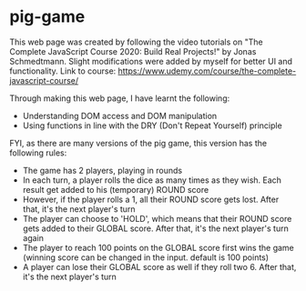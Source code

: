 # pig-game

This web page was created by following the video tutorials on "The Complete JavaScript Course 2020: Build Real Projects!" by Jonas Schmedtmann. Slight modifications were added by myself for better UI and functionality.
Link to course: https://www.udemy.com/course/the-complete-javascript-course/

Through making this web page, I have learnt the following:
- Understanding DOM access and DOM manipulation
- Using functions in line with the DRY (Don't Repeat Yourself) principle


FYI, as there are many versions of the pig game, this version has the following rules:
- The game has 2 players, playing in rounds
- In each turn, a player rolls the dice as many times as they wish. Each result get added to his (temporary) ROUND score
- However, if the player rolls a 1, all their ROUND score gets lost. After that, it's the next player's turn
- The player can choose to 'HOLD', which means that their ROUND score gets added to their GLOBAL score. After that, it's the next player's turn again
- The player to reach 100 points on the GLOBAL score first wins the game (winning score can be changed in the input. default is 100 points)
- A player can lose their GLOBAL score as well if they roll two 6. After that, it's the next player's turn